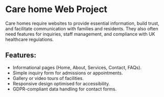 # Care home Web Project

Care homes require websites to provide essential information, build trust, and facilitate communication with families and residents. They also often need features for inquiries, staff management, and compliance with UK healthcare regulations.

## Features:

- Informational pages (Home, About, Services, Contact, FAQs).
- Simple inquiry form for admissions or appointments.
- Gallery or video tours of facilities.
- Responsive design optimised for accessibility.
- GDPR-compliant data handling for contact forms.
